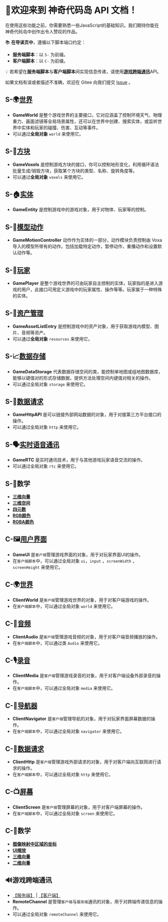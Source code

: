 


# 🎉欢迎来到 神奇代码岛 API 文档！

在使用这些功能之前，你需要熟悉一些JavaScript的基础知识。我们期待你能在神奇代码岛中创作出令人赞叹的作品。

📚 **在导读页中**，遵循以下脚本端口约定：

- **服务端脚本**：以 `S-` 为前缀。
- **客户端脚本**：以 `C-` 为前缀。

💡 若希望在**服务端脚本**与**客户端脚本**间实现信息传递，请使用[**游戏跨端通讯**](/index#🔊游戏跨端通讯)API。

如果文档有误或者描述不准确，欢迎在 Gitee 向我们提交 [Issue](https://gitee.com/box3lab/box3-product-document/issues) 。


## S-🌍[世界](/GameWorld/)

- **GameWorld** 是整个游戏世界的主要接口，它对应涵盖了控制环境天气、物理重力、画面滤镜等全局场景属性，还可以在世界中创建、搜索实体，或监听世界中实体和玩家的碰撞、伤害、互动等事件。
- 可以通过**全局对象** `world` 来使用它。

## S-🧱[方块](/GameVoxels/)

- **GameVoxels** 是控制游戏方块的接口，你可以控制地形变化，利用循环语法批量生成/销毁方块，获取某个方块的类型、名称、旋转角度等。
- 可以通过**全局对象** `voxels` 来使用它。

## S-🏠[实体](/GameEntity/)

- **GameEntity** 是控制游戏中的游戏对象，用于对物体、玩家等的控制。

## S-🕺[模型动作](/GameMotionController/)

- **GameMotionController** 动作作为实体的一部分，动作模块负责控制由 Voxa 导入的模型所带有的动作。包括加载特定动作，暂停动作，重播动作和设置默认动作等。

## S-👤[玩家](/GamePlayer/)

- **GamePlayer** 是整个游戏世界的可由玩家自主控制的实体，玩家指的是进入游戏的用户，此接口可用定义游戏中的玩家属性、操作等等。玩家属于一种特殊的实体。

## S-💾[资产管理](/GameAssetListEntry/)
- **GameAssetListEntry** 是控制游戏中的资产对象，用于获取游戏内模型、图片、音频等资产。
- 可以通过**全局对象** `resources` 来使用它。

## S-📈[数据存储](/GameDataStorage/)

- **GameDataStorage** 代表数据存储空间的类，能控制单地图或组地图数据库，能够以键值对的形式存储数据，提供方法处理空间内键值对相关的操作。
- 可以通过全局对象 `storage` 来使用它。

## S-🔗[数据请求](/GameHttpAPI/)

- **GameHttpAPI** 是可以链接外部网站数据的对象，用于对接第三方平台接口的操作。
- 可以通过全局对象 `http` 来使用它。

## S-🗣️[实时语音通讯](/GameRTC/)

- **GameRTC** 是实时通讯技术，用于与其他游戏玩家语音交流的操作。
- 可以通过全局对象 `rtc` 来使用它。

## S-🟰数学

- [**三维向量**](/GameVector3/)
- [**三维空间**](/GameBounds3/)
- [**四元数**](/GameQuaternion/)
- [**RGB颜色**](/GameRGBColor/)
- [**RGBA颜色**](/GameRGBAColor/)




## C-🖼️[用户界面](/GameUI/)
- **GameUI** 是`客户端`管理游戏界面的对象，用于对玩家界面UI的操作。
- 在`客户端脚本`中，可以通过全局对象 `ui`，`input` ，`screenWidth` ，`screenHeight` 来使用它。

## C-🌍[世界](/ClientWorld/)
- **ClientWorld** 是`客户端`管理游戏世界的对象，用于对客户端游戏的操作。
- 在`客户端脚本`中，可以通过全局对象 `world` 来使用它。

## C-🎵[音频](/ClientAudio/)
- **ClientAudio** 是`客户端`管理游戏音频的对象，用于对客户端音频播放的操作。
- 在`客户端脚本`中，可以通过类 `Audio` 来使用它。

## C-🎙[录音](/ClientMedia/)
- **ClientMedia** 是`客户端`管理游戏录音的对象，用于对客户端设备外部录音的操作。
- 在`客户端脚本`中，可以通过全局对象 `media` 来使用它。

## C-🧭[导航器](/ClientNavigator/)
- **ClientNavigator** 是`客户端`管理导航的对象，用于对玩家界面屏幕数据的操作。
- 在`客户端脚本`中，可以通过全局对象 `navigator` 来使用它。

## C-🔗[数据请求](/ClientHttp/)
- **ClientHttp** 是`客户端`管理游戏外部请求的对象，用于对客户端向互联网进行请求的操作。
- 在`客户端脚本`中，可以通过全局对象 `http` 来使用它。

## C-📺[屏幕](/ClientScreen/)
- **ClientScreen** 是`客户端`管理屏幕的对象，用于对客户端屏幕的操作。
- 在`客户端脚本`中，可以通过全局对象 `screen` 来使用它。

## C-🟰数学

- [**图像映射中区域的坐标**](/GameUI/maths/Coord2)
- [**UI缩放**](/GameUI/maths/UiScale)
- [**三维向量**](/GameUI/maths/Vec3)
- [**二维向量**](/GameUI/maths/Vec2)


## 🔊游戏跨端通讯

- [【服务端】](/RemoteChannel/Server/) | [【客户端】](/RemoteChannel/Client/) 
- **RemoteChannel** 是管理`客户端`与`服务端`通讯的对象，用于对跨端传递信息的操作。
- 可以通过全局对象 `remoteChannel` 来使用它。
